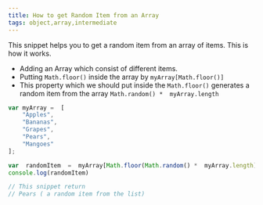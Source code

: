 ```yaml
---
title: How to get Random Item from an Array
tags: object,array,intermediate
---
```

This snippet helps you to get a random item from an array of items.
This is how it works.

- Adding an Array which consist of different items.
- Putting `Math.floor()` inside the array by `myArray[Math.floor()]`
- This property which we should put inside the `Math.floor()` generates a random item from the array `Math.random() *  myArray.length`

```js
var myArray =  [  
	"Apples",
	"Bananas",
	"Grapes",
	"Pears",
	"Mangoes"
];
```

```js
var  randomItem  =  myArray[Math.floor(Math.random() *  myArray.length)];
console.log(randomItem)

// This snippet return
// Pears ( a random item from the list)
```
